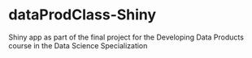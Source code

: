 # dataProdClass-Shiny
Shiny app as part of the final project for the Developing Data Products course in the Data Science Specialization
